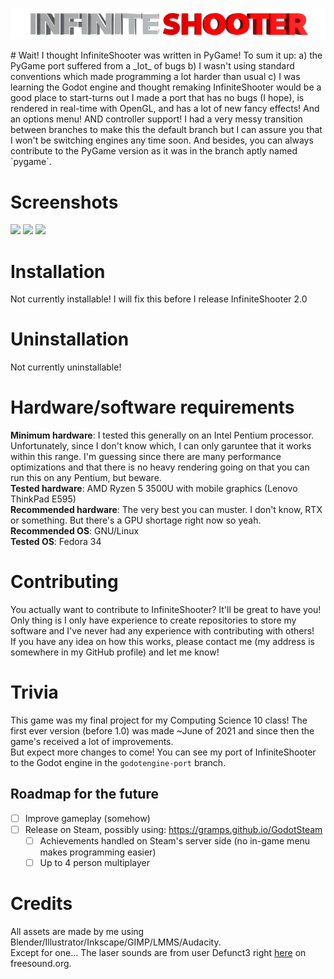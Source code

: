 <p align="center">
  <img alt="InfiniteShooter" src="InfiniteShooter/assets/title-infiniteshooter/title-infiniteshooter.png">
</p>
# Wait! I thought InfiniteShooter was written in PyGame!
To sum it up:  
a) the PyGame port suffered from a _lot_ of bugs  
b) I wasn't using standard conventions which made programming a lot harder than usual  
c) I was learning the Godot engine and thought remaking InfiniteShooter would be a good place to start-turns out I made a port that has no bugs (I hope), is rendered in real-time with OpenGL, and has a lot of new fancy effects! And an options menu! AND controller support!  
I had a very messy transition between branches to make this the default branch but I can assure you that I won't be switching engines any time soon. And besides, you can always contribute to the PyGame version as it was in the branch aptly named `pygame`.

# Screenshots
<!-- Have to do some HTML wizardry to get these screenshots to not be completely large and not side-by-side -->
<p float="left">
  <img src="https://user-images.githubusercontent.com/52388215/129511743-27d02377-09ac-4049-b95f-f6897b9aed73.png" width="200">
  <img src="https://user-images.githubusercontent.com/52388215/129511793-54980456-60b3-41dd-98e3-4a04623ef549.png" width="200">
  <img src="https://user-images.githubusercontent.com/52388215/129511813-6946f627-a090-41ec-8811-20e91e3a460e.png" width="200">
</p>

# Installation
Not currently installable! I will fix this before I release InfiniteShooter 2.0

# Uninstallation

Not currently uninstallable!

# Hardware/software requirements

**Minimum hardware**: I tested this generally on an Intel Pentium processor. Unfortunately, since I don't know which, I can only garuntee that it works within this range. I'm guessing since there are many performance optimizations and that there is no heavy rendering going on that you can run this on any Pentium, but beware.  
**Tested hardware**: AMD Ryzen 5 3500U with mobile graphics (Lenovo ThinkPad E595)  
**Recommended hardware**: The very best you can muster. I don't know, RTX or something. But there's a GPU shortage right now so yeah.  
**Recommended OS**: GNU/Linux  
**Tested OS**: Fedora 34

# Contributing
You actually want to contribute to InfiniteShooter? It'll be great to have you!  
Only thing is I only have experience to create repositories to store my software and I've never had any experience with contributing with others!  
If you have any idea on how this works, please contact me (my address is somewhere in my GitHub profile) and let me know!

# Trivia
This game was my final project for my Computing Science 10 class! The first ever version (before 1.0) was made ~June of 2021 and since then the game's received a lot of improvements.  
But expect more changes to come! You can see my port of InfiniteShooter to the Godot engine in the `godotengine-port` branch.

## Roadmap for the future
- [ ] Improve gameplay (somehow)
- [ ] Release on Steam, possibly using: https://gramps.github.io/GodotSteam
    - [ ] Achievements handled on Steam's server side (no in-game menu makes programming easier)
    - [ ] Up to 4 person multiplayer

# Credits
All assets are made by me using Blender/Illustrator/Inkscape/GIMP/LMMS/Audacity.  
Except for one... The laser sounds are from user Defunct3 right [here](https://freesound.org/people/Defunct3/sounds/77172/) on freesound.org.
